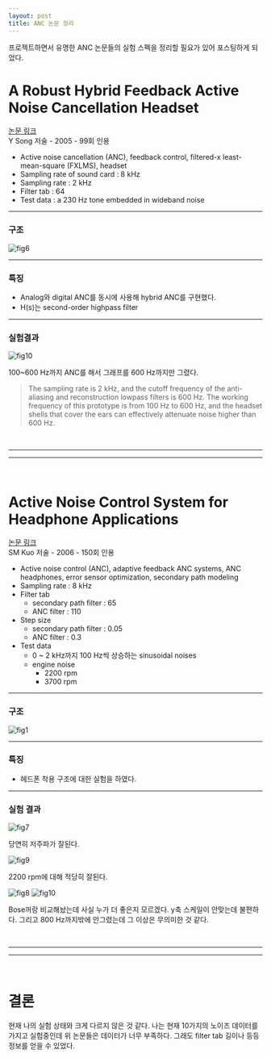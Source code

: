 ```yaml
---
layout: post
title: ANC 논문 정리
---
```


프로젝트하면서 유명한 ANC 논문들의 실험 스펙을 정리할 필요가 있어 포스팅하게 되었다.

# A Robust Hybrid Feedback Active Noise Cancellation Headset

[논문 링크](https://core.ac.uk/download/pdf/83936972.pdf)  
Y Song 저술 - 2005 - 99회 인용

* Active noise cancellation (ANC), feedback control, filtered-x least-mean-square (FXLMS), headset
* Sampling rate of sound card : 8 kHz
* Sampling rate : 2 kHz
* Filter tab : 64
* Test data : a 230 Hz tone embedded in wideband noise

---

### 구조
![fig6](/assets/images/article1/fig6.png)

---

### 특징

* Analog와 digital ANC를 동시에 사용해 hybrid ANC를 구현했다.
* H(s)는 second-order highpass filter

---

### 실험결과
![fig10](/assets/images/article1/fig10.png)

100~600 Hz까지 ANC를 해서 그래프를 600 Hz까지만 그렸다.
> The sampling rate is 2 kHz, and the cutoff
frequency of the anti-aliasing and reconstruction lowpass filters
is 600 Hz. The working frequency of this prototype is from
100 Hz to 600 Hz, and the headset shells that cover the ears can
effectively attenuate noise higher than 600 Hz.

<br>

---
---

<br> 

# Active Noise Control System for Headphone Applications

[논문 링크](https://ieeexplore.ieee.org/stamp/stamp.jsp?tp=&arnumber=1597204)  
SM Kuo 저술 - 2006 - 150회 인용

* Active noise control (ANC), adaptive feedback ANC systems, ANC headphones, error sensor optimization, secondary path modeling
* Sampling rate : 8 kHz
* Filter tab
  * secondary path filter : 65
  * ANC filter : 110
* Step size
  * secondary path filter : 0.05
  * ANC filter : 0.3
* Test data
  * 0 ~ 2 kHz까지 100 Hz씩 상승하는 sinusoidal noises
  * engine noise
    * 2200 rpm
    * 3700 rpm
     
---

### 구조
![fig1](/assets/images/article2/fig1.png)

---

### 특징

* 헤드폰 착용 구조에 대한 실험을 하였다.

---

### 실험 결과
![fig7](/assets/images/article2/fig7.png)

당연히 저주파가 잘된다.

![fig9](/assets/images/article2/fig9.png)

2200 rpm에 대해 적당히 잘된다.

![fig8](/assets/images/article2/fig8.png)
![fig10](/assets/images/article2/fig10.png)

Bose꺼랑 비교해놨는데 사실 누가 더 좋은지 모르겠다. y축 스케일이 안맞는데 불편하다. 그리고 800 Hz까지밖에 안그렸는데 그 이상은 무의미한 것 같다.

<br>

---
---

<br>

# 결론
현재 나의 실험 상태와 크게 다르지 않은 것 같다. 나는 현재 10가지의 노이즈 데이터를 가지고 실험중인데 위 논문들은 데이터가 너무 부족하다. 그래도 filter tab 길이나 등등 정보를 얻을 수 있었다.